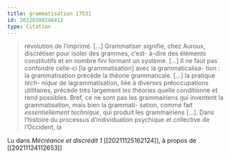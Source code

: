```yaml
---
title: grammatisation 17531
id: 20220108246412
type: Citation
---
```


> révolution de l’imprimé. [...] Grammatiser signifie, chez Auroux, discrétiser pour isoler des grammes, c’est- à-dire des éléments constitutifs et en nombre fini formant un système. [...] Il ne faut pas confondre celle-ci [la grammatisation] avec la grammaticalisa- tion : la grammatisation précède la théorie grammaticale. [...] la pratique *tech- nique* de lagrammatisation, liée à diverses préoccupations utilitaires, précède très largement les théories quelle conditionne et rend possibles. Bref, ce ne sont pas les grammairiens qui inventent la grammatisation, mais bien la grammati- sation, comme fait *essentiellement technique*, qui produit les grammairiens [...]. Dans l’histoire du processus d’individuation psychique et collective de l’Occident, la

Lu dans *Mécréance et discrédit 1* [[20211125162124]], à propos de [[20211124112653]]